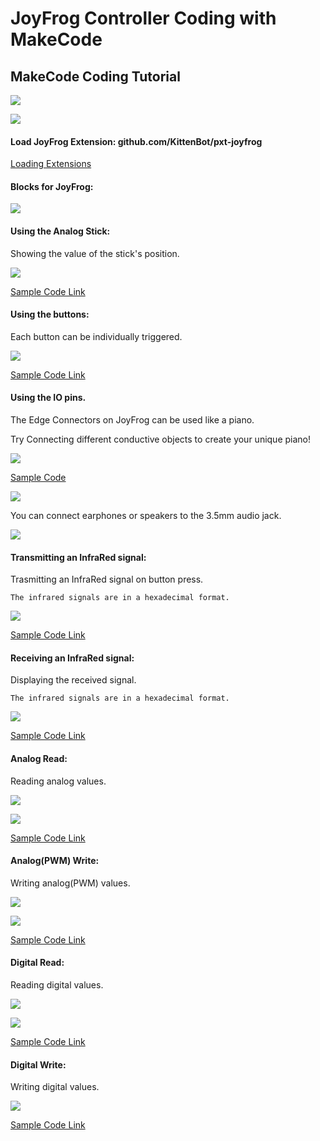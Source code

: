 # JoyFrog Controller Coding with MakeCode

## MakeCode Coding Tutorial

![](../../functional_module/PWmodules/images/mcbanner.png)

![](../images/jf1.png)

#### Load JoyFrog Extension: github.com/KittenBot/pxt-joyfrog

[Loading Extensions](../MakeCode/powerBrickMC)

#### Blocks for JoyFrog:

![](../images/jf2.png)

#### Using the Analog Stick:

Showing the value of the stick's position.

![](../images/jf3.png)

[Sample Code Link](https://makecode.microbit.org/_Ty95YCWwUC3s)

#### Using the buttons:

Each button can be individually triggered.

![](../images/jf4.png)

[Sample Code Link](https://makecode.microbit.org/_THaPh5RTVRRt)

#### Using the IO pins.

The Edge Connectors on JoyFrog can be used like a piano.

Try Connecting different conductive objects to create your unique piano!

![](../images/joyfrog18.png)

[Sample Code](https://makecode.microbit.org/_79zhcpKDT9o0)

![](../images/piano.png)

You can connect earphones or speakers to the 3.5mm audio jack.

![](../images/joyfrog_3.5.png)

#### Transmitting an InfraRed signal:

Trasmitting an InfraRed signal on button press.

    The infrared signals are in a hexadecimal format.

![](../images/jf5.png)

[Sample Code Link](https://makecode.microbit.org/_Wvp6vxiPMLWr)

#### Receiving an InfraRed signal:

Displaying the received signal.

    The infrared signals are in a hexadecimal format.

![](../images/jf6.png)

[Sample Code Link](https://makecode.microbit.org/_bhK8e9f7WVcy)

#### Analog Read:

Reading analog values.

![](../images/joyfrogPoten.png)

![](../images/jf7.png)

[Sample Code Link](https://makecode.microbit.org/_HLtdh2Ha6KMp)

#### Analog(PWM) Write:

Writing analog(PWM) values.

![](../images/jf8.png)

![](../images/joyfrogLED.png)

[Sample Code Link](https://makecode.microbit.org/_1y8ET7e7A8TF)

#### Digital Read:

Reading digital values.

![](../images/joyfrogButton.png)

![](../images/jf9.png)

[Sample Code Link](https://makecode.microbit.org/_Dd71FegibTs3)

#### Digital Write:

Writing digital values.

![](../images/jf10.png)

[Sample Code Link](https://makecode.microbit.org/_UKU0K75uYcyL)